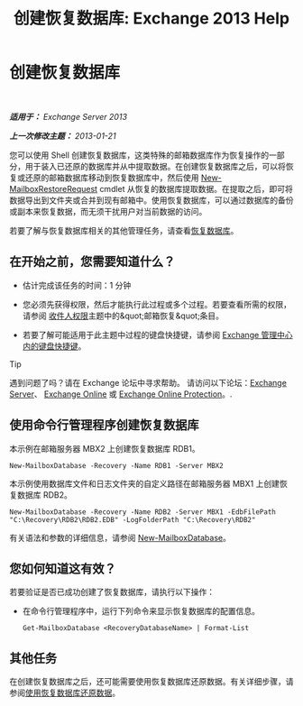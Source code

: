 ﻿---
title: '创建恢复数据库: Exchange 2013 Help'
TOCTitle: 创建恢复数据库
ms:assetid: 34d87491-b7b7-44a9-8d69-e1a9c1fe5852
ms:mtpsurl: https://technet.microsoft.com/zh-cn/library/Ee332321(v=EXCHG.150)
ms:contentKeyID: 50490296
ms.date: 05/21/2018
mtps_version: v=EXCHG.150
ms.translationtype: MT
---

# 创建恢复数据库

 

_**适用于：** Exchange Server 2013_

_**上一次修改主题：** 2013-01-21_

您可以使用 Shell 创建恢复数据库，这类特殊的邮箱数据库作为恢复操作的一部分，用于装入已还原的数据库并从中提取数据。在创建恢复数据库之后，可以将恢复或还原的邮箱数据库移动到恢复数据库中，然后使用 [New-MailboxRestoreRequest](https://technet.microsoft.com/zh-cn/library/ff829875\(v=exchg.150\)) cmdlet 从恢复的数据库提取数据。在提取之后，即可将数据导出到文件夹或合并到现有邮箱中。使用恢复数据库，可以通过数据库的备份或副本来恢复数据，而无须干扰用户对当前数据的访问。

若要了解与恢复数据库相关的其他管理任务，请查看[恢复数据库](recovery-databases-exchange-2013-help.md)。

## 在开始之前，您需要知道什么？

  - 估计完成该任务的时间：1 分钟

  - 您必须先获得权限，然后才能执行此过程或多个过程。若要查看所需的权限，请参阅 [收件人权限](recipients-permissions-exchange-2013-help.md)主题中的\&quot;邮箱恢复\&quot;条目。

  - 若要了解可能适用于此主题中过程的键盘快捷键，请参阅 [Exchange 管理中心内的键盘快捷键](keyboard-shortcuts-in-the-exchange-admin-center-exchange-online-protection-help.md)。

> [!tip]
> 遇到问题了吗？请在 Exchange 论坛中寻求帮助。 请访问以下论坛：<a href="https://go.microsoft.com/fwlink/p/?linkid=60612">Exchange Server</a>、 <a href="https://go.microsoft.com/fwlink/p/?linkid=267542">Exchange Online</a> 或 <a href="https://go.microsoft.com/fwlink/p/?linkid=285351">Exchange Online Protection</a>。.


## 使用命令行管理程序创建恢复数据库

本示例在邮箱服务器 MBX2 上创建恢复数据库 RDB1。

    New-MailboxDatabase -Recovery -Name RDB1 -Server MBX2

本示例使用数据库文件和日志文件夹的自定义路径在邮箱服务器 MBX1 上创建恢复数据库 RDB2。

    New-MailboxDatabase -Recovery -Name RDB2 -Server MBX1 -EdbFilePath "C:\Recovery\RDB2\RDB2.EDB" -LogFolderPath "C:\Recovery\RDB2"

有关语法和参数的详细信息，请参阅 [New-MailboxDatabase](https://technet.microsoft.com/zh-cn/library/aa997976\(v=exchg.150\))。

## 您如何知道这有效？

若要验证是否已成功创建了恢复数据库，请执行以下操作：

  - 在命令行管理程序中，运行下列命令来显示恢复数据库的配置信息。
    
        Get-MailboxDatabase <RecoveryDatabaseName> | Format-List

## 其他任务

在创建恢复数据库之后，还可能需要使用恢复数据库还原数据。有关详细步骤，请参阅[使用恢复数据库还原数据](restore-data-using-a-recovery-database-exchange-2013-help.md)。

